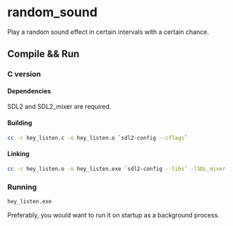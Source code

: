 # random_sound
Play a random sound effect in certain intervals with a certain chance.

## Compile && Run

### C version

#### Dependencies
SDL2 and SDL2_mixer are required.

#### Building
```sh
cc -c hey_listen.c -o hey_listen.o `sdl2-config --cflags`
```

#### Linking
```sh
cc -c hey_listen.o -o hey_listen.exe `sdl2-config --libs` -lSDL_mixer
```

### Running

```sh
hey_listen.exe
```
Preferably, you would want to run it on startup as a background process.

